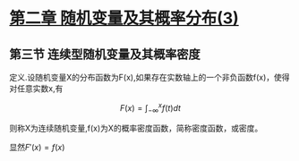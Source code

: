 # [第二章 随机变量及其概率分布(3)](https://www.bilibili.com/video/BV1XJ411173b?p=10)

## 第三节 连续型随机变量及其概率密度

定义.设随机变量X的分布函数为F(x),如果存在实数轴上的一个非负函数f(x)，使得对任意实数x,有

$$
F(x)=\int_{-\infty}^x f(t)dt
$$

则称X为连续随机变量,f(x)为X的概率密度函数，简称密度函数，或密度。

显然$F'(x)=f(x)$
